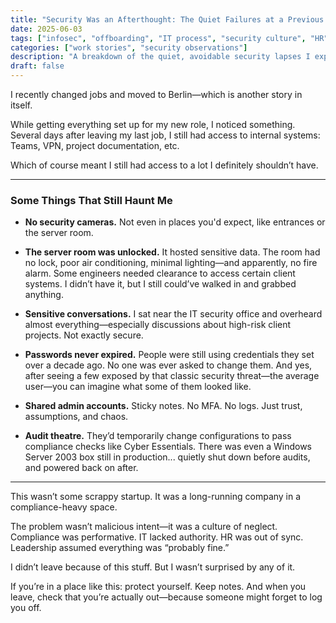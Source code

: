 ```yaml
---
title: "Security Was an Afterthought: The Quiet Failures at a Previous Job"
date: 2025-06-03
tags: ["infosec", "offboarding", "IT process", "security culture", "HR", "exit process"]
categories: ["work stories", "security observations"]
description: "A breakdown of the quiet, avoidable security lapses I experienced while working at (and leaving) a previous company."
draft: false
---
```


I recently changed jobs and moved to Berlin—which is another story in itself.

While getting everything set up for my new role, I noticed something. Several days after leaving my last job, I still had access to internal systems: Teams, VPN, project documentation, etc.

Which of course meant I still had access to a lot I definitely shouldn’t have.

---

### Some Things That Still Haunt Me

- **No security cameras.** Not even in places you'd expect, like entrances or the server room.

- **The server room was unlocked.** It hosted sensitive data. The room had no lock, poor air conditioning, minimal lighting—and apparently, no fire alarm. Some engineers needed clearance to access certain client systems. I didn’t have it, but I still could’ve walked in and grabbed anything.

- **Sensitive conversations.** I sat near the IT security office and overheard almost everything—especially discussions about high-risk client projects. Not exactly secure.

- **Passwords never expired.** People were still using credentials they set over a decade ago. No one was ever asked to change them. And yes, after seeing a few exposed by that classic security threat—the average user—you can imagine what some of them looked like.

- **Shared admin accounts.** Sticky notes. No MFA. No logs. Just trust, assumptions, and chaos.

- **Audit theatre.** They’d temporarily change configurations to pass compliance checks like Cyber Essentials. There was even a Windows Server 2003 box still in production... quietly shut down before audits, and powered back on after.

---

This wasn’t some scrappy startup. It was a long-running company in a compliance-heavy space.

The problem wasn’t malicious intent—it was a culture of neglect. Compliance was performative. IT lacked authority. HR was out of sync. Leadership assumed everything was “probably fine.”

I didn’t leave because of this stuff. But I wasn’t surprised by any of it.

If you’re in a place like this: protect yourself. Keep notes. And when you leave, check that you’re actually out—because someone might forget to log you off.
